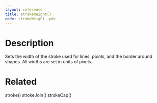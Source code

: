 ```yaml
---
layout: reference
title: strokeWeight()
code: strokeWeight_.pde
---
```


# Description

Sets the width of the stroke used for lines, points, and the border around shapes. All widths are set in units of pixels.

# Related

stroke()
strokeJoin()
strokeCap()
